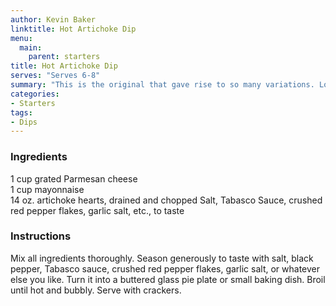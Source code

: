 ```yaml
---
author: Kevin Baker
linktitle: Hot Artichoke Dip
menu:
  main:
    parent: starters
title: Hot Artichoke Dip
serves: "Serves 6-8"
summary: "This is the original that gave rise to so many variations. Love it or hate it, it’s an American original."
categories:
- Starters
tags: 
- Dips
---
```

### Ingredients

<div class="ingredient-list">

1 cup grated Parmesan cheese  
1 cup mayonnaise  
14 oz. artichoke hearts, drained and chopped
Salt, Tabasco Sauce, crushed red pepper flakes, garlic salt, etc., to taste

</div>

### Instructions

Mix all ingredients thoroughly. Season generously to taste with salt, black pepper, Tabasco sauce, crushed red pepper flakes, garlic salt, or whatever else you like. Turn it into a buttered glass pie plate or small baking dish. Broil until hot and bubbly. Serve with crackers.